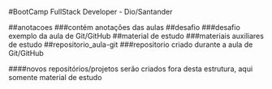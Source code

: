#BootCamp FullStack Developer - Dio/Santander

##anotacoes
###contém anotações das aulas
##desafio
###desafio exemplo da aula de Git/GitHub
##material de estudo
###materiais auxiliares de estudo
##repositorio_aula-git
###repositorio criado durante a aula de Git/GitHub

####novos repositórios/projetos serão criados fora desta estrutura, aqui somente material de estudo

